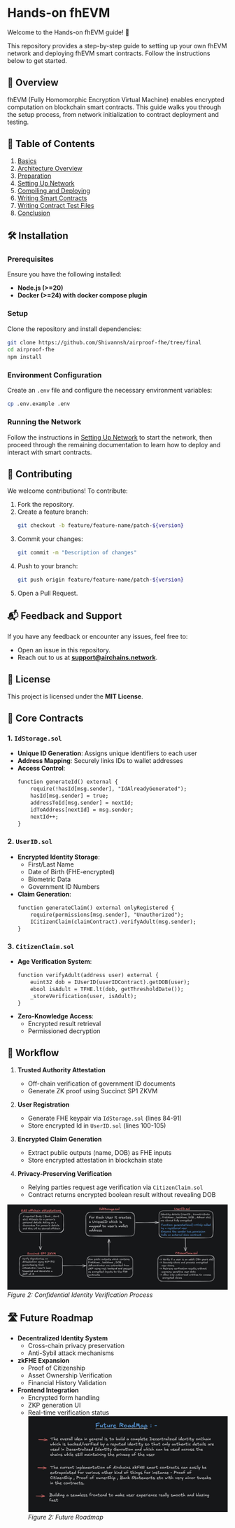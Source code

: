 # Hands-on fhEVM

Welcome to the Hands-on fhEVM guide! 🚀

This repository provides a step-by-step guide to setting up your own fhEVM network and deploying fhEVM smart contracts. Follow the instructions below to get started.

## 📖 Overview


fhEVM (Fully Homomorphic Encryption Virtual Machine) enables encrypted computation on blockchain smart contracts. This guide walks you through the setup process, from network initialization to contract deployment and testing.

## 📂 Table of Contents

1. [Basics](./docs/01-basics.md)
2. [Architecture Overview](./docs/02-architecture-overview.md)
3. [Preparation](./docs/03-preparation.md)
4. [Setting Up Network](./docs/04-setting-up-network.md)
5. [Compiling and Deploying](./docs/05-compiling-and-deploying.md)
6. [Writing Smart Contracts](./docs/06-writing-smart-contract.md)
7. [Writing Contract Test Files](./docs/07-writing-contract-test-files.md)
8. [Conclusion](./docs/08-conclusion.md)

## 🛠️ Installation

### Prerequisites
Ensure you have the following installed:

- **Node.js (>=20)**
- **Docker (>=24) with docker compose plugin**

### Setup
Clone the repository and install dependencies:

```sh
git clone https://github.com/Shivannsh/airproof-fhe/tree/final
cd airproof-fhe
npm install
```

### Environment Configuration
Create an `.env` file and configure the necessary environment variables:

```sh
cp .env.example .env
```

### Running the Network
Follow the instructions in [Setting Up Network](./docs/04-setting-up-network.md) to start the network, then proceed through the remaining documentation to learn how to deploy and interact with smart contracts.

## 🤝 Contributing
We welcome contributions! To contribute:

1. Fork the repository.
2. Create a feature branch:
   ```sh
   git checkout -b feature/feature-name/patch-${version}
   ```
3. Commit your changes:
   ```sh
   git commit -m "Description of changes"
   ```
4. Push to your branch:
   ```sh
   git push origin feature/feature-name/patch-${version}
   ```
5. Open a Pull Request.

## 📬 Feedback and Support
If you have any feedback or encounter any issues, feel free to:

- Open an issue in this repository.
- Reach out to us at **support@airchains.network**.

## 📜 License
This project is licensed under the **MIT License**.

## 🤖 Core Contracts

### 1. `IdStorage.sol`
- **Unique ID Generation**: Assigns unique identifiers to each user
- **Address Mapping**: Securely links IDs to wallet addresses
- **Access Control**: 
  ```solidity
  function generateId() external {
      require(!hasId[msg.sender], "IdAlreadyGenerated");
      hasId[msg.sender] = true;
      addressToId[msg.sender] = nextId;
      idToAddress[nextId] = msg.sender;
      nextId++;
  }
  ```

### 2. `UserID.sol`
- **Encrypted Identity Storage**:
  - First/Last Name
  - Date of Birth (FHE-encrypted)
  - Biometric Data
  - Government ID Numbers
- **Claim Generation**:
  ```solidity
  function generateClaim() external onlyRegistered {
      require(permissions[msg.sender], "Unauthorized");
      ICitizenClaim(claimContract).verifyAdult(msg.sender);
  }
  ```

### 3. `CitizenClaim.sol`
- **Age Verification System**:
  ```solidity
  function verifyAdult(address user) external {
      euint32 dob = IUserID(userIDContract).getDOB(user);
      ebool isAdult = TFHE.lt(dob, getThresholdDate());
      _storeVerification(user, isAdult);
  }
  ```
- **Zero-Knowledge Access**:
  - Encrypted result retrieval
  - Permissioned decryption

## 🔄 Workflow

1. **Trusted Authority Attestation**  
   - Off-chain verification of government ID documents
   - Generate ZK proof using Succinct SP1 ZKVM
2. **User Registration**  
   - Generate FHE keypair via `IdStorage.sol` (lines 84-91)
   - Store encrypted Id in `UserID.sol` (lines 100-105)

3. **Encrypted Claim Generation**  
   - Extract public outputs (name, DOB) as FHE inputs
   - Store encrypted attestation in blockchain state

4. **Privacy-Preserving Verification**  
   - Relying parties request age verification via `CitizenClaim.sol`
   - Contract returns encrypted boolean result without revealing DOB

![End-to-End Workflow](images/workflow.jpeg)  
*Figure 2: Confidential Identity Verification Process*

## 🛣️ Future Roadmap
- **Decentralized Identity System**
  - Cross-chain privacy preservation
  - Anti-Sybil attack mechanisms
- **zkFHE Expansion**
  - Proof of Citizenship
  - Asset Ownership Verification
  - Financial History Validation
- **Frontend Integration**
  - Encrypted form handling
  - ZKP generation UI
  - Real-time verification status
![Future Roadmap](images/future_roadmap.jpeg)
*Figure 2: Future Roadmap*